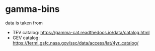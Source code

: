# gamma-bins

data is taken from 
 - TEV catalog: https://gamma-cat.readthedocs.io/data/catalog.html
 - GEV catalog: https://fermi.gsfc.nasa.gov/ssc/data/access/lat/4yr_catalog/ 

